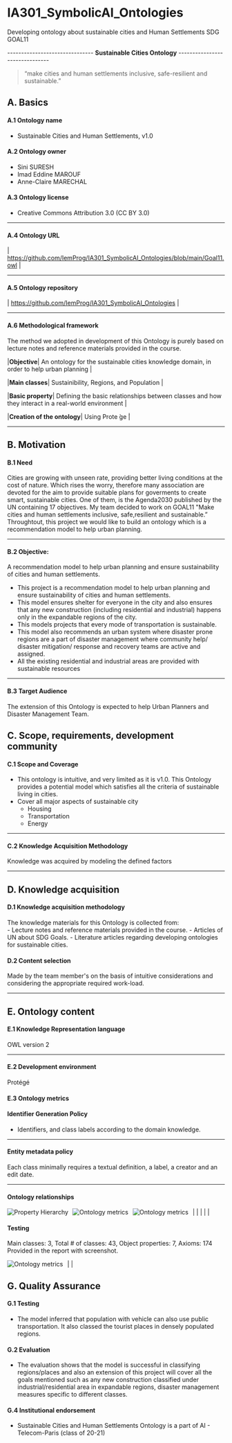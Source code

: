 # IA301_SymbolicAI_Ontologies

Developing ontology about sustainable cities and Human Settlements SDG GOAL11

------------------------------- **Sustainable Cities Ontology** -------------------------------
> “make  cities  and  human  settlements  inclusive,  safe-resilient  and  sustainable.” 


## A. Basics

#### A.1 Ontology name
- Sustainable Cities and Human Settlements, v1.0

#### A.2 Ontology owner
- Sini SURESH
- Imad Eddine MAROUF
- Anne-Claire MARECHAL

#### A.3 Ontology license
- Creative Commons Attribution 3.0 (CC BY 3.0) 
----

#### A.4 Ontology URL

| https://github.com/IemProg/IA301_SymbolicAI_Ontologies/blob/main/Goal11.owl |

----

#### A.5 Ontology repository

| https://github.com/IemProg/IA301_SymbolicAI_Ontologies |

----

#### A.6 Methodological framework

The method we adopted in development of this Ontology is purely based on lecture notes and reference materials provided in the course.

|**Objective**| An ontology for the sustainable cities knowledge domain, in order to help urban planning |

|**Main classes**| Sustainibility, Regions, and Population |

|**Basic property**| Defining the basic relationships between classes and how they interact in a real-world environment |

|**Creation of the ontology**| Using Prote ́ge ́|

----

##  B. Motivation

#### B.1 Need
Cities are growing with unseen rate, providing better living conditions at the cost of nature. Which rises the worry, therefore many association are devoted for the aim to provide suitable plans for goverments to create smart, sustainable cities. One of them, is the Agenda2030 published by the UN containing 17 objectives. My team decided to work on GOAL11 "Make  cities  and  human  settlements  inclusive,  safe,resilient  and  sustainable.” Throughtout, this project we would like to build an ontology which is a recommendation model to help urban planning.

----

#### B.2 Objective:  
 
A recommendation model to help urban planning and ensure sustainability of cities and human settlements.

- This project is a recommendation model to help urban planning and ensure sustainability of cities and human settlements.
- This model ensures shelter for everyone in the city and also ensures that any new construction (including residential and industrial) happens only in the expandable regions of the city.
- This models projects that every mode of transportation is sustainable. 
- This model also recommends an urban system where disaster prone regions are a part of disaster management where community help/ disaster mitigation/ response and recovery teams are active and assigned.
- All the existing residential and industrial areas are provided with sustainable resources

----

#### B.3 Target Audience

The extension of this Ontology is expected to help Urban Planners and Disaster Management Team.

## C. Scope, requirements, development community

#### C.1 Scope and Coverage

- This ontology is intuitive,  and very limited as it is v1.0. This Ontology provides a potential model which satisfies all the criteria of sustainable living in cities.
- Cover all major aspects of sustainable city
	- Housing
	- Transportation
	- Energy 
	
----

#### C.2 Knowledge Acquisition Methodology

Knowledge was acquired by modeling the defined factors 

----

## D. Knowledge acquisition

#### D.1 Knowledge acquisition methodology
The knowledge materials for this Ontology is collected from:  
     - Lecture notes and reference materials provided in the course. 
     - Articles of UN about SDG Goals.
     - Literature articles regarding developing ontologies for sustainable cities.
     
#### D.2 Content selection

Made by the team member's on the basis of intuitive considerations and considering the appropriate required work-load.

----

## E. Ontology content

#### E.1 Knowledge Representation language

 OWL version 2

----

#### E.2 Development environment

Protégé


#### E.3 Ontology metrics

#### Identifier Generation Policy

- Identifiers, and class labels according to the domain knowledge.

----

#### Entity metadata policy

Each class minimally requires a textual definition, a label, a creator and an edit date.

----

#### Ontology relationships

| <img src="imgs/Properties.JPG"       alt="Property Hierarchy"       style="float: left; margin-right: 10px;" />
| <img src="imgs/property1.JPG"       alt="Ontology metrics"       style="float: left; margin-right: 10px;" />|
| <img src="imgs/property2.JPG"       alt="Ontology metrics"       style="float: left; margin-right: 10px;" />|

#### Testing
Main classes: 3, Total # of classes: 43, Object properties: 7, Axioms: 174 Provided in the report with screenshot.

| <img src="imgs/metrics.JPG"       alt="Ontology metrics"       style="float: left; margin-right: 10px;" />|


## G. Quality Assurance

#### G.1 Testing 
-  The model inferred that population with vehicle can also use public transportation. It also classed the tourist places in densely populated regions.

#### G.2 Evaluation 
- The evaluation shows that the model is successful in classifying regions/places and also an extension of this project will cover all the goals mentioned such as any new construction classified under industrial/residential area in expandable regions, disaster management measures specific to different classes.
#### G.4 Institutional endorsement 
- Sustainable Cities and Human Settlements Ontology is a part of AI - Telecom-Paris (class of 20-21)
